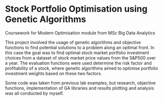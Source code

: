 # Stock Portfolio Optimisation using Genetic Algorithms
Coursework for Modern Optimisation module from MSc Big Data Analytics

This project involved the usage of genetic algorithms and objective functions to find potential solutions to a problem along an optimal front. In this case the goal was to find optimal stock market portfolio investment choices from a dataset of stock market price values from the S&P500 over a year. The evaluation functions were used determine the risk factor and profitability of a stock, where genetic algorithms aimed to optimise portfolio investment weights based on these two factors.

Some code was taken from previous lab examples, but research, objective functions, implementation of GA libraries and results plotting and analysis was all conducted by myself.
